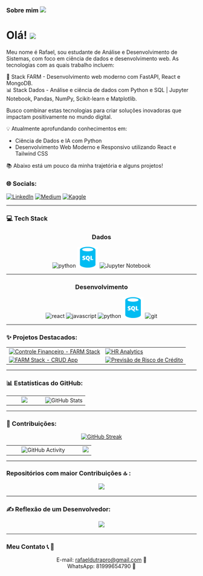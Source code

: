 ### Sobre mim <img src="https://media1.giphy.com/media/v1.Y2lkPTc5MGI3NjExZWp5bWdnNDRna255dTAzazBza2p5ZW43bjZrZHd0bXAwYmVsa3MzcyZlcD12MV9pbnRlcm5hbF9naWZfYnlfaWQmY3Q9Zw/78XCFBGOlS6keY1Bil/giphy.gif" width="30">

# Olá! <img src="https://github.com/TheDudeThatCode/TheDudeThatCode/blob/master/Assets/Hi.gif" width="35" />

Meu nome é Rafael, sou estudante de Análise e Desenvolvimento de Sistemas, com foco em ciência de dados e desenvolvimento web. As tecnologias com as quais trabalho incluem:

🚀 Stack FARM - Desenvolvimento web moderno com FastAPI, React e MongoDB. <br>
📊 Stack Dados - Análise e ciência de dados com Python e SQL | Jupyter Notebook, Pandas, NumPy, Scikit-learn e Matplotlib.<br>

Busco combinar estas tecnologias para criar soluções inovadoras que impactam positivamente no mundo digital.

💡 Atualmente aprofundando conhecimentos em:

- Ciência de Dados e IA com Python
- Desenvolvimento Web Moderno e Responsivo utilizando React e Tailwind CSS

📚 Abaixo está um pouco da minha trajetória e alguns projetos!

### 🌐 Socials:

[![LinkedIn](https://img.shields.io/badge/LinkedIn-%230077B5.svg?logo=linkedin&logoColor=white)](https://linkedin.com/in/rafaelsantoshome) [![Medium](https://img.shields.io/badge/Medium-%23000000.svg?logo=medium&logoColor=white)](https://medium.com/@santosrafaelpro) [![Kaggle](https://img.shields.io/badge/Kaggle-%23020F7A.svg?logo=kaggle&logoColor=white)](https://www.kaggle.com/raeldata)

</div>

---

### 💻 Tech Stack

<h3 align="center">Dados</h3>

<p align="center">
  <img src="https://www.vectorlogo.zone/logos/python/python-icon.svg" alt="python" width="55" height="55"/>
  <img src="https://raw.githubusercontent.com/Haell39/Images-Icons/main/SVG/sql-database-generic-svgrepo-com.svg" alt="SQL Database" width="55" height="55"/>
  <img src="https://upload.wikimedia.org/wikipedia/commons/3/38/Jupyter_logo.svg" alt="Jupyter Notebook" width="55" height="55"/>
</p>

---

<h3 align="center">Desenvolvimento</h3>

<p align="center">
  <img src="https://www.vectorlogo.zone/logos/reactjs/reactjs-icon.svg" alt="react" width="55" height="55"/>
  <img src="https://www.vectorlogo.zone/logos/javascript/javascript-icon.svg" alt="javascript" width="55" height="55"/>
  <img src="https://www.vectorlogo.zone/logos/python/python-icon.svg" alt="python" width="55" height="55"/>
  <img src="https://raw.githubusercontent.com/Haell39/Images-Icons/main/SVG/sql-database-generic-svgrepo-com.svg" alt="SQL Database" width="55" height="55"/>
  <img src="https://www.vectorlogo.zone/logos/git-scm/git-scm-icon.svg" alt="git" width="55" height="55"/>

</p>

  <!-- <img src="https://raw.githubusercontent.com/Haell39/Images-Icons/refs/heads/main/SVG/tailwindcss-icon-icon-original.svg" alt="Tailwind CSS" width="60" height="60"/>
  <img src="https://www.vectorlogo.zone/logos/dotnet/dotnet-icon.svg" alt="csharp" width="60" height="60"/>
    <img src="https://upload.wikimedia.org/wikipedia/commons/6/61/HTML5_logo_and_wordmark.svg" alt="html" width="55" height="55"/>
  <img src="https://upload.wikimedia.org/wikipedia/commons/6/62/CSS3_logo.svg" alt="css" width="50 height="50/>
    <img src="https://upload.wikimedia.org/wikipedia/commons/9/91/Octicons-mark-github.svg" alt="github" width="55" height="55"/>
   -->

---

### ✨ Projetos Destacados:

<div align="center">

<table>
  <tr>
    <td>
      <a href="https://github.com/Haell39/controle-financeiro_FARM-Stack">
  <img src="https://github-readme-stats.vercel.app/api/pin/?username=Haell39&repo=controle-financeiro_FARM-Stack&theme=tokyonight" alt="Controle Financeiro - FARM Stack">
    <td>
  <a href="https://github.com/Haell39/HR-Analytics">
    <img src="https://github-readme-stats.vercel.app/api/pin/?username=Haell39&repo=HR-Analytics&theme=tokyonight" alt="HR Analytics">
  </a>
</td>
</a>
</td>

  </tr>
  <tr>

<td>
    <a href="https://github.com/Haell39/FARM_Stack-CRUDapp">
      <img src="https://github-readme-stats.vercel.app/api/pin/?username=Haell39&repo=FARM_Stack-CRUDapp&theme=tokyonight" alt="FARM Stack - CRUD App">
    </a>
</td>
  
<td>
<a href="https://github.com/Haell39/Previsao-risco-credito">
  <img src="https://github-readme-stats.vercel.app/api/pin/?username=Haell39&repo=Previsao-risco-credito&theme=tokyonight" alt="Previsão de Risco de Crédito">
</a>
</td>

  </tr>
</table>

</div>

---

### 📊 Estatísticas do GitHub:

<div align="center">
  <table>
    <tr>
    <td style="padding-left: 40px;">
        <img src="https://media3.giphy.com/media/v1.Y2lkPTc5MGI3NjExYWJ5N2F1eDJsaHplOGt3YWhhYXVxZWY0Y2JwbnZ4M2oyOTZjYWRrMCZlcD12MV9pbnRlcm5hbF9naWZfYnlfaWQmY3Q9Zw/qgQUggAC3Pfv687qPC/giphy.gif" width="250">
      </td>
      <td style="padding-left: 40px;">
        <img src="https://github-readme-stats.vercel.app/api?username=Haell39&show_icons=true&theme=dark" alt="GitHub Stats">
      </td>
    </tr>
  </table>
</div>

---

### 🌟 Contribuições:

<div align="center">
  
[![GitHub Streak](https://github-readme-streak-stats.herokuapp.com/?user=Haell39&theme=dark)](https://git.io/streak-stats)

<div align="center">
  <table>
    <tr>
    <td style="padding-left: 40px;">
        <img src="https://github-readme-activity-graph.vercel.app/graph?username=Haell39&theme=tokyonight&hide_border=true" alt="GitHub Activity">
      </td>
      <td style="padding-left: 40px;">
        <img src="https://media2.giphy.com/media/v1.Y2lkPTc5MGI3NjExa2thaHQydmJpYW1lN2V4dGN5YnZleGZpcXhqbXgzdnF4cHhsNnNxYSZlcD12MV9pbnRlcm5hbF9naWZfYnlfaWQmY3Q9Zw/LaVp0AyqR5bGsC5Cbm/giphy.gif" width="200">
      </td>
    </tr>
  </table>
</div>

</div>

---

</div>

### Repositórios com maior Contribuições 🔝 :

<div align="center">
  
![](https://github-contributor-stats.vercel.app/api?username=Haell39&limit=5&theme=tokyonight&combine_all_yearly_contributions=true)

</div>

---

### ✍️ Reflexão de um Desenvolvedor:

<div align="center">

![](https://quotes-github-readme.vercel.app/api?type=horizontal&theme=tokyonight&quote=A+computação+é+nenhuma+outra+coisa+senão+uma+matemática+disfarçada.&author=Edsger+W.+Dijkstra)

</div>

---

<div align="center">

</div>

### Meu Contato 📞 📩

<div align="center">
  
E-mail: rafaeldutrapro@gmail.com 📧<br>
WhatsApp: 81999654790 📱<br>

</div>
